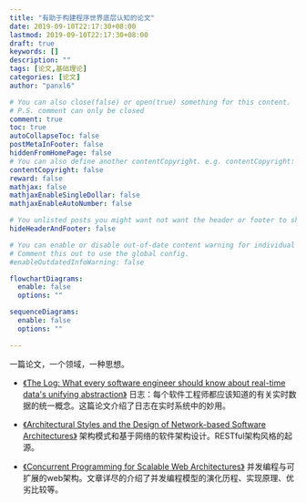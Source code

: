```yaml
---
title: "有助于构建程序世界底层认知的论文"
date: 2019-09-10T22:17:30+08:00
lastmod: 2019-09-10T22:17:30+08:00
draft: true
keywords: []
description: ""
tags: [论文,基础理论]
categories: [论文]
author: "panxl6"

# You can also close(false) or open(true) something for this content.
# P.S. comment can only be closed
comment: true
toc: true
autoCollapseToc: false
postMetaInFooter: false
hiddenFromHomePage: false
# You can also define another contentCopyright. e.g. contentCopyright: "This is another copyright."
contentCopyright: false
reward: false
mathjax: false
mathjaxEnableSingleDollar: false
mathjaxEnableAutoNumber: false

# You unlisted posts you might want not want the header or footer to show
hideHeaderAndFooter: false

# You can enable or disable out-of-date content warning for individual post.
# Comment this out to use the global config.
#enableOutdatedInfoWarning: false

flowchartDiagrams:
  enable: false
  options: ""

sequenceDiagrams: 
  enable: false
  options: ""

---
```

一篇论文，一个领域，一种思想。
<!--more-->

- [《The Log: What every software engineer should know about real-time data's unifying abstraction》](https://engineering.linkedin.com/distributed-systems/log-what-every-software-engineer-should-know-about-real-time-datas-unifying)
日志：每个软件工程师都应该知道的有关实时数据的统一概念。这篇论文介绍了日志在实时系统中的妙用。

- [《Architectural Styles and the Design of Network-based Software Architectures》](https://www.ics.uci.edu/~fielding/pubs/dissertation/top.htm)
架构模式和基于网络的软件架构设计。RESTful架构风格的起源。

- [《Concurrent Programming for Scalable Web Architectures》](http://berb.github.io/diploma-thesis/original/index.html)
并发编程与可扩展的web架构。文章详尽的介绍了并发编程模型的演化历程、实现原理、优劣比较等。
